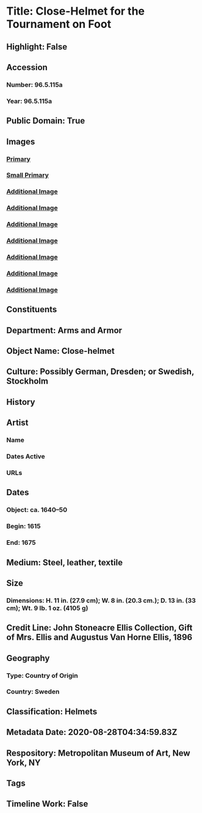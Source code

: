 # Title: Close-Helmet for the Tournament on Foot
## Highlight: False
## Accession
### Number: 96.5.115a
### Year: 96.5.115a
## Public Domain: True
## Images
### [Primary](https://images.metmuseum.org/CRDImages/aa/original/DP22413.jpg)
### [Small Primary](https://images.metmuseum.org/CRDImages/aa/web-large/DP22413.jpg)
### [Additional Image](https://images.metmuseum.org/CRDImages/aa/original/DP22574.jpg)
### [Additional Image](https://images.metmuseum.org/CRDImages/aa/original/96.5.115a_002june2015.jpg)
### [Additional Image](https://images.metmuseum.org/CRDImages/aa/original/96.5.115a_003june2015.jpg)
### [Additional Image](https://images.metmuseum.org/CRDImages/aa/original/96.5.115a_004june2015.jpg)
### [Additional Image](https://images.metmuseum.org/CRDImages/aa/original/96.5.115a_005june2015.jpg)
### [Additional Image](https://images.metmuseum.org/CRDImages/aa/original/96.5.115a_006june2015.jpg)
### [Additional Image](https://images.metmuseum.org/CRDImages/aa/original/DP22412.jpg)
## Constituents
## Department: Arms and Armor
## Object Name: Close-helmet
## Culture: Possibly German, Dresden; or Swedish, Stockholm
## History
## Artist
### Name
### Dates Active
### URLs
## Dates
### Object: ca. 1640–50
### Begin: 1615
### End: 1675
## Medium: Steel, leather, textile
## Size
### Dimensions: H. 11 in. (27.9 cm); W. 8 in. (20.3 cm.); D. 13 in. (33 cm); Wt. 9 lb. 1 oz. (4105 g)
## Credit Line: John Stoneacre Ellis Collection, Gift of Mrs. Ellis and Augustus Van Horne Ellis, 1896
## Geography
### Type: Country of Origin
### Country: Sweden
## Classification: Helmets
## Metadata Date: 2020-08-28T04:34:59.83Z
## Respository: Metropolitan Museum of Art, New York, NY
## Tags
## Timeline Work: False